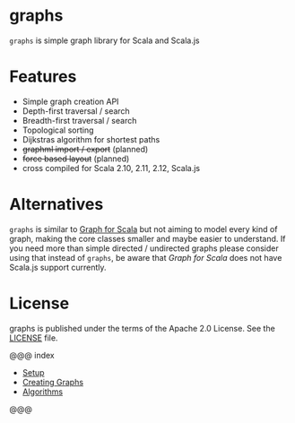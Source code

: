graphs
======

`graphs` is simple graph library for Scala and Scala.js

Features
========

* Simple graph creation API
* Depth-first traversal / search
* Breadth-first traversal / search
* Topological sorting
* Dijkstras algorithm for shortest paths
* <strike>graphml import / export</strike> (planned)
* <strike>force based layout</strike> (planned)
* cross compiled for Scala 2.10, 2.11, 2.12, Scala.js

Alternatives
============

`graphs` is similar to [Graph for Scala](http://scala-graph.org) but not aiming to model 
every kind of graph, making the core classes smaller and maybe easier to understand. 
If you need more than simple directed / undirected graphs 
please consider using that instead of `graphs`, 
be aware that _Graph for Scala_ does not have Scala.js support currently.

License
=======

graphs is published under the terms of the Apache 2.0 License. See the [LICENSE](LICENSE) file.

@@@ index

* [Setup](setup.md)
* [Creating Graphs](creating-graphs.md)
* [Algorithms](algorithms.md)

@@@